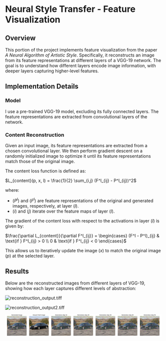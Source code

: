 # Neural Style Transfer - Feature Visualization

## Overview
This portion of the project implements feature visualization from the paper *A Neural Algorithm of Artistic Style*. Specifically, it reconstructs an image from its feature representations at different layers of a VGG-19 network. The goal is to understand how different layers encode image information, with deeper layers capturing higher-level features.

## Implementation Details
### Model
I use a pre-trained VGG-19 model, excluding its fully connected layers.  The feature representations are extracted from convolutional layers of the network.

### Content Reconstruction
Given an input image, its feature representations are extracted from a chosen convolutional layer. We then perform gradient descent on a randomly initialized image to optimize it until its feature representations match those of the original image.

The content loss function is defined as:

$L_{content}(p, x, l) = \frac{1}{2} \sum_{i,j} (F^l_{ij} - P^l_{ij})^2$

where:
- $( P^l)$ and $(F^l)$ are feature representations of the original and generated images, respectively, at layer $( l )$.
- $( i )$ and $( j )$ iterate over the feature maps of layer $( l )$.

The gradient of the content loss with respect to the activations in layer $( l)$ is given by:

$\frac{\partial L_{content}}{\partial F^l_{ij}} = \begin{cases} (F^l - P^l)_{ij} & \text{if } F^l_{ij} > 0 \\ 0 & \text{if } F^l_{ij} < 0 \end{cases}$

This allows us to iteratively update the image $( x)$ to match the original image $( p )$ at the selected layer.


## Results
Below are the reconstructed images from different layers of VGG-19, showing how each layer captures different levels of abstraction:

![reconstruction_output.tiff](reconstruction_outputs/reconstruction_output.tiff)

![reconstruction_output2.tiff](reconstruction_outputs/reconstruction_output2.tiff)  

![reconstruction_output_50step.tiff](reconstruction_outputs/reconstruction_output_50step.tiff)